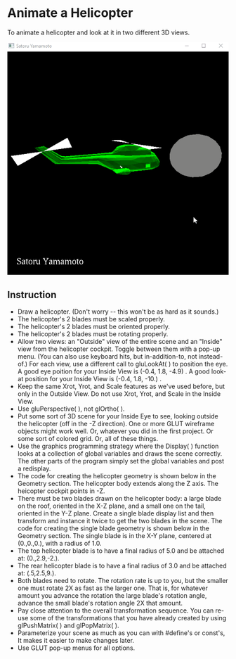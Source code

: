 # Animate a Helicopter
To animate a helicopter and look at it in two different 3D views.

![](../Gifs/project(2).gif)

## Instruction

* Draw a helicopter. (Don't worry -- this won't be as hard as it sounds.)
* The helicopter's 2 blades must be scaled properly.
* The helicopter's 2 blades must be oriented properly.
* The helicopter's 2 blades must be rotating properly.
* Allow two views: an "Outside" view of the entire scene and an "Inside" view from the helicopter cockpit. Toggle between them with a pop-up menu. (You can also use keyboard hits, but in-addition-to, not instead-of.) For each view, use a different call to gluLookAt( ) to position the eye. A good eye poition for your Inside View is (-0.4, 1.8, -4.9) . A good look-at position for your Inside View is (-0.4, 1.8, -10.) .
* Keep the same Xrot, Yrot, and Scale features as we've used before, but only in the Outside View. Do not use Xrot, Yrot, and Scale in the Inside View.
* Use gluPerspective( ), not glOrtho( ).
* Put some sort of 3D scene for your Inside Eye to see, looking outside the helicopter (off in the -Z direction). One or more GLUT wireframe objects might work well. Or, whatever you did in the first project. Or some sort of colored grid. Or, all of these things.
* Use the graphics programming strategy where the Display( ) function looks at a collection of global variables and draws the scene correctly. The other parts of the program simply set the global variables and post a redisplay.
* The code for creating the helicopter geometry is shown below in the Geometry section. The helicopter body extends along the Z axis. The heicopter cockpit points in -Z.
* There must be two blades drawn on the helicopter body: a large blade on the roof, oriented in the X-Z plane, and a small one on the tail, oriented in the Y-Z plane. Create a single blade display list and then transform and instance it twice to get the two blades in the scene. The code for creating the single blade geometry is shown below in the Geometry section. The single blade is in the X-Y plane, centered at (0.,0.,0.), with a radius of 1.0.
* The top helicopter blade is to have a final radius of 5.0 and be attached at: (0.,2.9,-2.).
* The rear helicopter blade is to have a final radius of 3.0 and be attached at: (.5,2.5,9.).
* Both blades need to rotate. The rotation rate is up to you, but the smaller one must rotate 2X as fast as the larger one. That is, for whatever amount you advance the rotation the large blade's rotation angle, advance the small blade's rotation angle 2X that amount.
* Pay close attention to the overall transformation sequence. You can re-use some of the transformations that you have already created by using glPushMatrix( ) and glPopMatrix( ).
* Parameterize your scene as much as you can with #define's or const's, It makes it easier to make changes later.
* Use GLUT pop-up menus for all options.